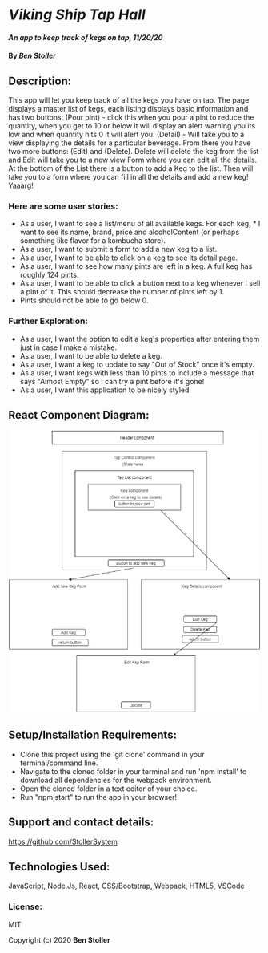 # _Viking Ship Tap Hall_

#### _An app to keep track of kegs on tap, 11/20/20_

#### By _**Ben Stoller**_

## Description:

This app will let you keep track of all the kegs you have on tap. The page displays a master list of kegs, each listing displays basic information and has two buttons: 
(Pour pint) - click this when you pour a pint to reduce the quantity, when you get to 10 or below it will display an alert warning you its low and when quantity hits 0 it will alert you.
(Detail) - Will take you to a view displaying the details for a particular beverage. From there you have two more buttons: (Edit) and (Delete).
Delete will delete the keg from the list and Edit will take you to a new view Form where you can edit all the details. 
At the bottom of the List there is a button to add a Keg to the list. 
Then will take you to a form where you can fill in all the details and add a new keg! Yaaarg!

### Here are some user stories:

* As a user, I want to see a list/menu of all available kegs. For each keg, * I want to see its name, brand, price and alcoholContent (or perhaps something like flavor for a kombucha store).
* As a user, I want to submit a form to add a new keg to a list.
* As a user, I want to be able to click on a keg to see its detail page.
* As a user, I want to see how many pints are left in a keg. A full keg has roughly 124 pints.
* As a user, I want to be able to click a button next to a keg whenever I sell a pint of it. This should decrease the number of pints left by 1.
* Pints should not be able to go below 0.

### Further Exploration:

* As a user, I want the option to edit a keg's properties after entering them just in case I make a mistake.
* As a user, I want to be able to delete a keg.
* As a user, I want a keg to update to say "Out of Stock" once it's empty.
* As a user, I want kegs with less than 10 pints to include a message that says "Almost Empty" so I can try a pint before it's gone!
* As a user, I want this application to be nicely styled.

## React Component Diagram:

![Alt text](./TapRoomDiagram.png?raw=true "Diagram")

## Setup/Installation Requirements:

* Clone this project using the 'git clone' command in your terminal/command line.
* Navigate to the cloned folder in your terminal and run 'npm install' to download all dependencies for the webpack environment.
* Open the cloned folder in a text editor of your choice.
* Run "npm start" to run the app in your browser! 


## Support and contact details:

https://github.com/StollerSystem

## Technologies Used:

JavaScript, Node.Js, React, CSS/Bootstrap, Webpack, HTML5, VSCode

### License:

MIT

Copyright (c) 2020 **Ben Stoller**

